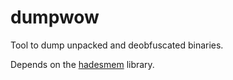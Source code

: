 # dumpwow

Tool to dump unpacked and deobfuscated binaries.

Depends on the [hadesmem](https://github.com/namreeb/hadesmem/) library.
